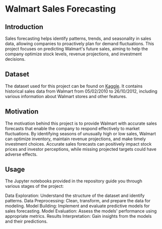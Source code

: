 # Walmart Sales Forecasting

## Introduction
Sales forecasting helps identify patterns, trends, and seasonality in sales data, allowing companies to proactively plan for demand fluctuations. This project focuses on predicting Walmart's future sales, aiming to help the company optimize stock levels, revenue projections, and investment decisions.

## Dataset
The dataset used for this project can be found on [Kaggle](https://www.kaggle.com/datasets/aslanahmedov/walmart-sales-forecast). It contains historical sales data from Walmart from 05/02/2010 to 26/10/2012, including various information about Walmart stores and other features. 

## Motivation
The motivation behind this project is to provide Walmart with accurate sales forecasts that enable the company to respond effectively to market fluctuations. By identifying seasons of unusually high or low sales, Walmart can optimize inventory, maintain revenue projections, and make timely investment choices. Accurate sales forecasts can positively impact stock prices and investor perceptions, while missing projected targets could have adverse effects.


## Usage
The Jupyter notebooks provided in the repository guide you through various stages of the project:

Data Exploration: Understand the structure of the dataset and identify patterns.
Data Preprocessing: Clean, transform, and prepare the data for modeling.
Model Building: Implement and evaluate predictive models for sales forecasting.
Model Evaluation: Assess the models' performance using appropriate metrics.
Results Interpretation: Gain insights from the models and their predictions.
